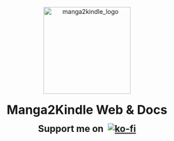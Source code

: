 <p align="center">
<a href="https://www.manga2kindle.com/"><img src="https://www.manga2kindle.com/assets/media/hero.png" width="200px" alt="manga2kindle_logo"></a>
<h1 style="margin: 20px; text-align: center;">Manga2Kindle Web & Docs</h1>
<div style="text-align: center; margin-top:-15px;">
<h2>Support me on&nbsp;
<a href="https://ko-fi.com/EduFdezSoy">
<img style="margin-bottom:-10px" src="https://ko-fi.com/img/Kofi_Logo_Blue.svg" alt="ko-fi"></a>
<h2>
</div>
</p>